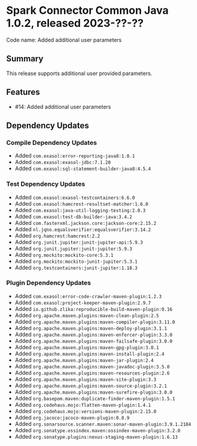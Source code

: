 # Spark Connector Common Java 1.0.2, released 2023-??-??

Code name: Added additional user parameters

## Summary

This release supports additional user provided parameters.

## Features

* #14: Added additional user parameters

## Dependency Updates

### Compile Dependency Updates

* Added `com.exasol:error-reporting-java8:1.0.1`
* Added `com.exasol:exasol-jdbc:7.1.20`
* Added `com.exasol:sql-statement-builder-java8:4.5.4`

### Test Dependency Updates

* Added `com.exasol:exasol-testcontainers:6.6.0`
* Added `com.exasol:hamcrest-resultset-matcher:1.6.0`
* Added `com.exasol:java-util-logging-testing:2.0.3`
* Added `com.exasol:test-db-builder-java:3.4.2`
* Added `com.fasterxml.jackson.core:jackson-core:2.15.2`
* Added `nl.jqno.equalsverifier:equalsverifier:3.14.2`
* Added `org.hamcrest:hamcrest:2.2`
* Added `org.junit.jupiter:junit-jupiter-api:5.9.3`
* Added `org.junit.jupiter:junit-jupiter:5.9.3`
* Added `org.mockito:mockito-core:5.3.1`
* Added `org.mockito:mockito-junit-jupiter:5.3.1`
* Added `org.testcontainers:junit-jupiter:1.18.3`

### Plugin Dependency Updates

* Added `com.exasol:error-code-crawler-maven-plugin:1.2.3`
* Added `com.exasol:project-keeper-maven-plugin:2.9.7`
* Added `io.github.zlika:reproducible-build-maven-plugin:0.16`
* Added `org.apache.maven.plugins:maven-clean-plugin:2.5`
* Added `org.apache.maven.plugins:maven-compiler-plugin:3.11.0`
* Added `org.apache.maven.plugins:maven-deploy-plugin:3.1.1`
* Added `org.apache.maven.plugins:maven-enforcer-plugin:3.3.0`
* Added `org.apache.maven.plugins:maven-failsafe-plugin:3.0.0`
* Added `org.apache.maven.plugins:maven-gpg-plugin:3.0.1`
* Added `org.apache.maven.plugins:maven-install-plugin:2.4`
* Added `org.apache.maven.plugins:maven-jar-plugin:2.4`
* Added `org.apache.maven.plugins:maven-javadoc-plugin:3.5.0`
* Added `org.apache.maven.plugins:maven-resources-plugin:2.6`
* Added `org.apache.maven.plugins:maven-site-plugin:3.3`
* Added `org.apache.maven.plugins:maven-source-plugin:3.2.1`
* Added `org.apache.maven.plugins:maven-surefire-plugin:3.0.0`
* Added `org.basepom.maven:duplicate-finder-maven-plugin:1.5.1`
* Added `org.codehaus.mojo:flatten-maven-plugin:1.4.1`
* Added `org.codehaus.mojo:versions-maven-plugin:2.15.0`
* Added `org.jacoco:jacoco-maven-plugin:0.8.9`
* Added `org.sonarsource.scanner.maven:sonar-maven-plugin:3.9.1.2184`
* Added `org.sonatype.ossindex.maven:ossindex-maven-plugin:3.2.0`
* Added `org.sonatype.plugins:nexus-staging-maven-plugin:1.6.13`
